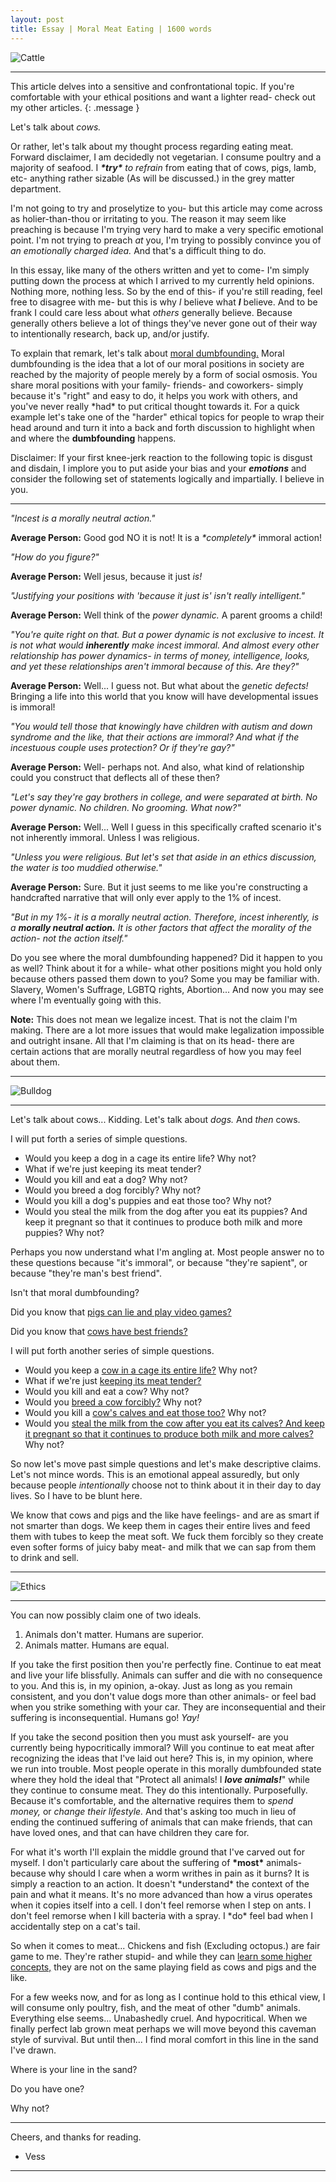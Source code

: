 ```yaml
---
layout: post
title: Essay | Moral Meat Eating | 1600 words
---
```


![Cattle](/assets/cattle.jpg "A picture of a big friend... Or hamburger?")

<hr>

This article delves into a sensitive and confrontational topic. If you're comfortable with your ethical positions and want a lighter read- check out my other articles.
{: .message }

Let's talk about <em>cows.</em>

Or rather, let's talk about my thought process regarding eating meat. Forward disclaimer, I am decidedly not vegetarian. I consume poultry and a majority of seafood. I <em><strong>\*try\*</strong> to refrain</em> from eating that of cows, pigs, lamb, etc- anything rather sizable (As will be discussed.) in the grey matter department.

I'm not going to try and proselytize to you- but this article may come across as holier-than-thou or irritating to you. The reason it may seem like preaching is because I'm trying very hard to make a very specific emotional point. I'm not trying to preach <em>at</em> you, I'm trying to possibly convince you of <em>an emotionally charged idea.</em> And that's a difficult thing to do.

In this essay, like many of the others written and yet to come- I'm simply putting down the process at which I arrived to my currently held opinions. Nothing more, nothing less. So by the end of this- if you're still reading, feel free to disagree with me- but this is why <em>I</em> believe what <em><strong>I</strong></em> believe. And to be frank I could care less about what <em>others</em> generally believe. Because generally others believe a lot of things they've never gone out of their way to intentionally research, back up, and/or justify.

To explain that remark, let's talk about <a href="https://en.wikipedia.org/wiki/Social_intuitionism">moral dumbfounding.</a> Moral dumbfounding is the idea that a lot of our moral positions in society are reached by the majority of people merely by a form of social osmosis. You share moral positions with your family- friends- and coworkers- simply because it's "right" and easy to do, it helps you work with others, and you've never really \*had\* to put critical thought towards it. For a quick example let's take one of the "harder" ethical topics for people to wrap their head around and turn it into a back and forth discussion to highlight when and where the <strong>dumbfounding</strong> happens.

Disclaimer: If your first knee-jerk reaction to the following topic is disgust and disdain, I implore you to put aside your bias and your <em><strong>emotions</strong></em> and consider the following set of statements logically and impartially. I believe in you.

<hr>

<em>"Incest is a morally neutral action."</em>

<strong>Average Person:</strong> Good god NO it is not! It is a <em>\*completely\*</em> immoral action!

<em>"How do you figure?"</em>

<strong>Average Person:</strong> Well jesus, because it just <em>is!</em>

<em>"Justifying your positions with 'because it just is' isn't really intelligent."</em>

<strong>Average Person:</strong> Well think of the <em>power dynamic.</em> A parent grooms a child!

<em>"You're quite right on that. But a power dynamic is not exclusive to incest. It is not what would <strong>inherently</strong> make incest immoral. And almost every other relationship has power dynamics- in terms of money, intelligence, looks, and yet these relationships aren't immoral because of this. Are they?"</em>

<strong>Average Person:</strong> Well... I guess not. But what about the <em>genetic defects!</em> Bringing a life into this world that you know will have developmental issues is immoral!

<em>"You would tell those that knowingly have children with autism and down syndrome and the like, that their actions are immoral? And what if the incestuous couple uses protection? Or if they're gay?"</em>

<strong>Average Person:</strong> Well- perhaps not. And also, what kind of relationship could you construct that deflects all of these then?

<em>"Let's say they're gay brothers in college, and were separated at birth. No power dynamic. No children. No grooming. What now?"</em>

<strong>Average Person:</strong> Well... Well I guess in this specifically crafted scenario it's not inherently immoral. Unless I was religious.

<em>"Unless you were religious. But let's set that aside in an ethics discussion, the water is too muddied otherwise."</em>

<strong>Average Person:</strong> Sure. But it just seems to me like you're constructing a handcrafted narrative that will only ever apply to the 1% of incest.

<em>"But in my 1%- it is a morally neutral action. Therefore, incest inherently, is a <strong>morally neutral action.</strong> It is other factors that affect the morality of the action- not the action itself."</em>

Do you see where the moral dumbfounding happened? Did it happen to you as well? Think about it for a while- what other positions might you hold only because others passed them down to you? Some you may be familiar with. Slavery, Women's Suffrage, LGBTQ rights, Abortion... And now you may see where I'm eventually going with this.

<strong>Note:</strong> This does not mean we legalize incest. That is not the claim I'm making. There are a lot more issues that would make legalization impossible and outright insane.  All that I'm claiming is that on its head- there are certain actions that are morally neutral regardless of how you may feel about them.

<hr>

![Bulldog](/assets/bulldog.jpg "A picture of a small friend... Or pupburger?")

<hr>

Let's talk about cows... Kidding. Let's talk about <em>dogs.</em> And <em>then</em> cows.

I will put forth a series of simple questions.

- Would you keep a dog in a cage its entire life? Why not?
- What if we're just keeping its meat tender?
- Would you kill and eat a dog? Why not?
- Would you breed a dog forcibly? Why not?
- Would you kill a dog's puppies and eat those too? Why not?
- Would you steal the milk from the dog after you eat its puppies? And keep it pregnant so that it continues to produce both milk and more puppies? Why not?

Perhaps you now understand what I'm angling at. Most people answer no to these questions because "it's immoral", or because "they're sapient", or because "they're man's best friend".

Isn't that moral dumbfounding?

Did you know that <a href="https://modernfarmer.com/2014/03/pigheaded-smart-swine">pigs can lie and play video games?</a> 

Did you know that <a href="https://www.theatlantic.com/magazine/archive/2019/11/bovine-friends-forever/598417">cows have best friends?</a>

I will put forth another series of simple questions.

- Would you keep a <a href="https://www.nhes.org/animal-info-2/factory-farmed-animals-2/factory-farmed-cows">cow in a cage its entire life?</a> Why not?
- What if we're just <a href="https://wagyushop.com/blogs/news/how-is-wagyu-beef-raised">keeping its meat tender?</a>
- Would you kill and eat a cow? Why not?
- Would you <a href="https://nwdistrict.ifas.ufl.edu/phag/2020/05/29/tips-for-successful-artificial-insemination-of-cattle">breed a cow forcibly?</a> Why not?
- Would you kill a <a href="https://en.wikipedia.org/wiki/Veal">cow's calves and eat those too?</a> Why not?
- Would you <a href="https://www.ciwf.com/farmed-animals/cows/dairy-cows/">steal the milk from the cow after you eat its calves? And keep it pregnant so that it continues to produce both milk and more calves?</a> Why not?

So now let's move past simple questions and let's make descriptive claims. Let's not mince words. This is an emotional appeal assuredly, but only because people <em>intentionally</em> choose not to think about it in their day to day lives. So I have to be blunt here.

We know that cows and pigs and the like have feelings- and are as smart if not smarter than dogs.
We keep them in cages their entire lives and feed them with tubes to keep the meat soft.
We fuck them forcibly so they create even softer forms of juicy baby meat- and milk that we can sap from them to drink and sell.
<hr>

![Ethics](/assets/ethics.jpg "A picture of two badly named cities.")

<hr>

You can now possibly claim one of two ideals.

1. Animals don't matter. Humans are superior.
2. Animals matter. Humans are equal.

If you take the first position then you're perfectly fine. Continue to eat meat and live your life blissfully. Animals can suffer and die with no consequence to you. And this is, in my opinion, a-okay. Just as long as you remain consistent, and you don't value dogs more than other animals- or feel bad when you strike something with your car. They are inconsequential and their suffering is inconsequential. Humans go! <em>Yay!</em>

If you take the second position then you must ask yourself- are you currently being hypocritically immoral? Will you continue to eat meat after recognizing the ideas that I've laid out here? This is, in my opinion, where we run into trouble. Most people operate in this morally dumbfounded state where they hold the ideal that "Protect all animals! I <em><strong>love animals!</strong></em>" while they continue to consume meat. They do this intentionally. Purposefully. Because it's comfortable, and the alternative requires them to <em>spend money,</em> or <em>change their lifestyle.</em> And that's asking too much in lieu of ending the continued suffering of animals that can make friends, that can have loved ones, and that can have children they care for.

For what it's worth I'll explain the middle ground that I've carved out for myself. I don't particularly care about the suffering of <strong>\*most\*</strong> animals- because why should I care when a worm writhes in pain as it burns? It is simply a reaction to an action. It doesn't \*understand\* the context of the pain and what it means. It's no more advanced than how a virus operates when it copies itself into a cell. I don't feel remorse when I step on ants. I don't feel remorse when I kill bacteria with a spray. I \*do\* feel bad when I accidentally step on a cat's tail.

So when it comes to meat... Chickens and fish (Excluding octopus.) are fair game to me. They're rather stupid- and while they can <a href="https://www.scienceworld.ca/stories/chickens-can-do-math">learn some higher concepts,</a> they are not on the same playing field as cows and pigs and the like.

For a few weeks now, and for as long as I continue hold to this ethical view, I will consume only poultry, fish, and the meat of other "dumb" animals. Everything else seems... Unabashedly cruel. And hypocritical. When we finally perfect lab grown meat perhaps we will move beyond this caveman style of survival. But until then... I find moral comfort in this line in the sand I've drawn.

Where is your line in the sand?

Do you have one?

Why not?

<hr>

Cheers, and thanks for reading.

- Vess

<hr>